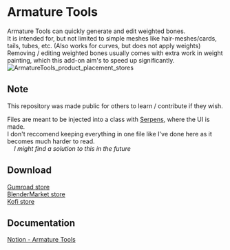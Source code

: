 # Armature Tools
Armature Tools can quickly generate and edit weighted bones.
<br>It is intended for, but not limited to simple meshes like hair-meshes/cards, tails, tubes, etc. (Also works for curves, but does not apply weights)
<br>Removing / editing weighted bones usually comes with extra work in weight painting, which this add-on aim's to speed up significantly.
![ArmatureTools_product_placement_stores](https://github.com/carls3d/ArmatureTools/assets/104013959/94739774-5dd3-4cac-9fef-8ea596a5eb84)

## Note
This repository was made public for others to learn / contribute if they wish.

Files are meant to be injected into a class with [Serpens](https://blendermarket.com/products/serpens), where the UI is made.
<br>I don't reccomend keeping everything in one file like I've done here as it becomes much harder to read.
<br>&nbsp;&nbsp;&nbsp;&nbsp;*I might find a solution to this in the future*

## Download
[Gumroad store](https://carls3d.gumroad.com/l/armature)
<br>[BlenderMarket store](https://blendermarket.com/products/armature-tools)
<br>[Kofi store](https://ko-fi.com/s/bef7e7c79f)


## Documentation
[Notion - Armature Tools](https://www.notion.so/carlsu/Armature-Tools-b25cb150aae94df282c40e4ce99ee5ee)
